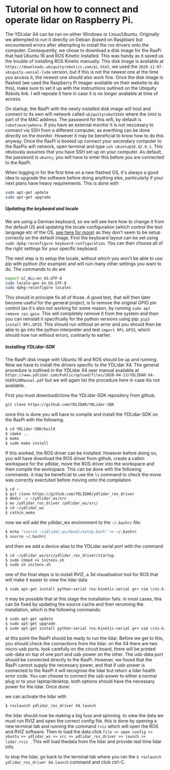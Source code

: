 # Tutorial on how to connect and operate lidar on Raspberry Pi.

The YDLidar X4 can be run on either Windows or Linux/Ubuntu. Originally we attempted to run it directly on Debian (based on Raspbian) but encountered errors after attempting to install the ros drivers onto the computer. Consequently, we chose to download a disk image for the RasPi that had Ubuntu 16 and ROS Kinetic installed. This was handy as it saved us the trouble of installing ROS Kinetic manually. This disk image is avaliable at `https://downloads.ubiquityrobotics.com/pi.html`, we used the `2020-11-07-ubiquity-xenial-lxde` version, but if this is not the newest one at the time you access it, the newest one should also work fine. Once the disk image is flashed (we used the Raspberry Pi Imager available on their website to do this), make sure to set it up with the instructions outlined on the Ubiquity Robots link. I will repeate it here in case it is no longer avaliable at time of access.

On startup, the RasPi with the newly installed disk image will host and connect to its own wifi network called `ubiquityrobotXXXX` where the `XXXX` is part of the MAC address. The password for this wifi, by default is `robotseverywhere`. If you have an external monitor it is not neccesary to connect via SSH from a different computer, as everthing can be done directly on the monitor. However it may be beneficial to know how to do this anyway: Once the RasPi is booted up connect your secondary computer to the RasPis wifi network, open terminal and type `ssh ubuntu@10.42.0.1`. This obviously assumes that you have SSH set up on your computer. As default, the password is `ubuntu`, you will have to enter this before you are connected to the RasPi.

When logging in for the first time on a new flashed OS, it's always a good idea to upgrade the software before doing anything else, particularly if your next plans have heavy requirements. This is done with 

```bash
sudo apt-get update
sudo apt-get upgrade
```
##### Updating the keyboard and locale
We are using a German keyboard, so we will see here how to change it from the default US and updating the locale configuration (which control the text language etc of the OS, [see here for more](https://docs.oracle.com/cd/E19455-01/806-0169/6j9hsml2f/index.html)) as they don't seem to be setup correctly on the default image. First the keyboard layout can be set using `sudo dpkg-reconfigure keyboard-configuration`. You can then choose all of the right settings for your specific keyboard.

The next step is to setup the locale, without which you won't be able to use pip with python (for example) and will ruin many other settings you want to do. The commands to do are 

```bash
export LC_ALL=en_US.UTF-8
sudo locale-gen en_US.UTF-8
sudo dpkg-reconfigure locales
```

This should in principle fix all of those. A good test, that will then later become useful for the general project, is to remove the original GPIO pin control (as it's also not working for some reason, by running `sudo apt remove rpi.gpio`. This will completely remove it from the system and then you can reinstall it specifically for the python versions using pip: `pip3 install RPi.GPIO`. This should run without an error and you should then be able to go into the python interpreter and test `import RPi.GPIO`, which should now run without errors, contrarily to earlier.

##### Installing YDLidar-SDK

The RasPi disk image with Ubuntu 16 and ROS should be up and running. Now we have to install the drivers specific to the YDLidar X4. The general procedure is outlined in the YDLidar X4 user manual available at `https://www.ydlidar.com/Public/upload/files/2020-04-13/YDLIDAR-X4-USER%20Manual.pdf` but we will again list the procedure here in case itis not available. 

First you must download/clone the YDLidar-SDK repository from github. 
```bash
git clone https://github.com/YDLIDAR/YDLidar-SDK
```

once this is done you will have to compile and install the YDLidar-SDK on the RasPi with the following.
```bash
$ cd YDLidar-SDK/build
$ cmake ..
$ make
$ sudo make install
```
If this worked, the ROS driver can be installed. However before doing so, you will have download the ROS driver from github, create a catkin workspace for the ydlidar, move the ROS driver into the workspace and then compile the workspace. This can be done with the following commands. it may be beneficial to use the `ls` command to check the move was correctly exectuted before moving onto the compilation
```bash
$ cd ~
$ git clone https://github.com/YDLIDAR/ydlidar_ros_driver
$ mkdir -p ~/ydlidar_ws/src
$ mv /ydlidar_ros_driver /ydlidar_ws/src/
$ cd ~/ydlidar_ws
$ catkin_make
```
now we will add the ydlidar_ws environment to the `~/.bashrc` file:
```bash
$ echo "source ~/ydlidar_ws/devel/setup.bash" >> ~/.bashrc
$ source ~/.bashrc
```
and then we add a device alias to the YDLidar serial port with the command
```bash
$ cd ~/ydlidar_ws/src/ydlidar_ros_driver/startup
$ sudo chmod +x initenv.sh
$ sudo sh initenv.sh
```
one of the final steps is to install RVIZ, a 3d visualisation tool for ROS that will make it easier to view the lidar data
```bash
$ sudo apt-get install python-serial ros-kinetic-serial g++ vim \ros-kinetic-turtlebot-rviz-launchers
```
it may be possible that at this stage the installation fails. in most cases, this can be fixed by updating the source cache and then rerunning the installation, which is the following commands:
```bash
$ sudo apt-get update
$ sudo apt-get upgrade
$ sudo apt-get install python-serial ros-kinetic-serial g++ vim \ros-kinetic-turtlebot-rviz-launchers
```
at this point the RasPi should be ready to run the lidar. Before we get to this, you should check the connections from the lidar. on the X4 there are two micro-usb ports. look carefully on the circuit board, there will be printed usb-data on top of one port and usb-power on the other. The usb-data port should be connected directly to the RasPi. However, we found that the RasPi cannot supply the necessary power, and that if usb-power is connected to the RasPi it will recognise the lidar but return a lidar health error code. You can choose to connect the usb-power to either a normal plug or to your laptop/desktop, both options should have the necessary power for the lidar. Once done:

we can activate the lidar with
```bash
$ roslaunch ydlidar_ros_driver X4.launch
```
the lidar should now be making a big fuss and spinning. to view the data we must run RVIZ and open the correct config file. this is done by opening a new terminal tab and running the command `rviz` which will open the ROS and RVIZ software. Then to load the data click `file >> open config >> ubuntu >> ydlidar_ws >> src >> ydlidar_ros_driver >> launch >> lidar.rviz `. This will load thedata from the lidar and provide real time lidar info. 

to stop the lidar, go back to the terminal tab where you ran the `$ roslaunch ydlidar_ros_driver X4.launch` command and click ctrl-C.


